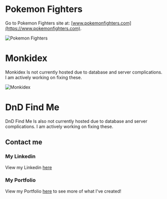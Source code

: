 # Pokemon Fighters
Go to Pokemon Fighters site at:  [www.pokemonfighters.com](https://www.pokemonfighters.com).

![Pokemon Fighters](https://media.licdn.com/dms/image/D562DAQETMay8z0LYsg/profile-treasury-image-shrink_480_480/0/1693518604919?e=1695668400&v=beta&t=5d1M3QF6kXYJ-o0rd5pMErkTPjT9yvsQcHEg36QZbQc)

# Monkidex
Monkidex Is not currently hosted due to database and server complications. I am actively working on fixing these.

![Monkidex](https://media.licdn.com/dms/image/sync/C5627AQHNVtZFFnbOsA/articleshare-shrink_480/0/1694022515503?e=1695672000&v=beta&t=ID5aEX3EZw1tOug3QnM63XeJoxQO2aD-PjvllOuGwk0)

# DnD Find Me
DnD Find Me Is also not currently hosted due to database and server complications. I am actively working on fixing these.

## Contact me

### My Linkedin
View my Linkedin [here](https://www.linkedin.com/in/lucas-jessop-7861ab187/)

### My Portfolio
View my Portfolio [here](https://main--lucas-jessops-portfolio.netlify.app/) to see more of what I've created!
